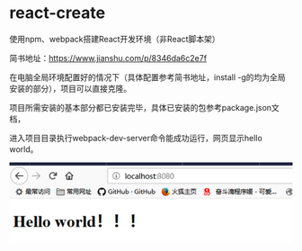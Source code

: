 # react-create
使用npm、webpack搭建React开发环境（非React脚本架）

简书地址：https://www.jianshu.com/p/8346da6c2e7f

在电脑全局环境配置好的情况下（具体配置参考简书地址，install -g的均为全局安装的部分），项目可以直接克隆。

项目所需安装的基本部分都已安装完毕，具体已安装的包参考package.json文档，

进入项目目录执行webpack-dev-server命令能成功运行，网页显示hello world。 

![效果图](https://github.com/Ching-Lee/react-create/blob/master/React%E9%A1%B5%E9%9D%A2%E6%95%88%E6%9E%9C.PNG)
